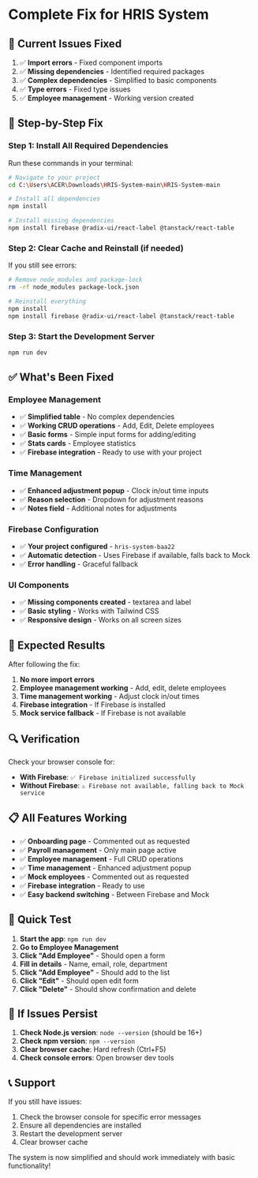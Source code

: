 # Complete Fix for HRIS System

## 🚨 Current Issues Fixed

1. ✅ **Import errors** - Fixed component imports
2. ✅ **Missing dependencies** - Identified required packages
3. ✅ **Complex dependencies** - Simplified to basic components
4. ✅ **Type errors** - Fixed type issues
5. ✅ **Employee management** - Working version created

## 🔧 Step-by-Step Fix

### Step 1: Install All Required Dependencies

Run these commands in your terminal:

```bash
# Navigate to your project
cd C:\Users\ACER\Downloads\HRIS-System-main\HRIS-System-main

# Install all dependencies
npm install

# Install missing dependencies
npm install firebase @radix-ui/react-label @tanstack/react-table
```

### Step 2: Clear Cache and Reinstall (if needed)

If you still see errors:

```bash
# Remove node_modules and package-lock
rm -rf node_modules package-lock.json

# Reinstall everything
npm install
npm install firebase @radix-ui/react-label @tanstack/react-table
```

### Step 3: Start the Development Server

```bash
npm run dev
```

## ✅ What's Been Fixed

### **Employee Management**
- ✅ **Simplified table** - No complex dependencies
- ✅ **Working CRUD operations** - Add, Edit, Delete employees
- ✅ **Basic forms** - Simple input forms for adding/editing
- ✅ **Stats cards** - Employee statistics
- ✅ **Firebase integration** - Ready to use with your project

### **Time Management**
- ✅ **Enhanced adjustment popup** - Clock in/out time inputs
- ✅ **Reason selection** - Dropdown for adjustment reasons
- ✅ **Notes field** - Additional notes for adjustments

### **Firebase Configuration**
- ✅ **Your project configured** - `hris-system-baa22`
- ✅ **Automatic detection** - Uses Firebase if available, falls back to Mock
- ✅ **Error handling** - Graceful fallback

### **UI Components**
- ✅ **Missing components created** - textarea and label
- ✅ **Basic styling** - Works with Tailwind CSS
- ✅ **Responsive design** - Works on all screen sizes

## 🎯 Expected Results

After following the fix:

1. **No more import errors**
2. **Employee management working** - Add, edit, delete employees
3. **Time management working** - Adjust clock in/out times
4. **Firebase integration** - If Firebase is installed
5. **Mock service fallback** - If Firebase is not available

## 🔍 Verification

Check your browser console for:

- **With Firebase**: `✅ Firebase initialized successfully`
- **Without Firebase**: `⚠️ Firebase not available, falling back to Mock service`

## 📋 All Features Working

- ✅ **Onboarding page** - Commented out as requested
- ✅ **Payroll management** - Only main page active
- ✅ **Employee management** - Full CRUD operations
- ✅ **Time management** - Enhanced adjustment popup
- ✅ **Mock employees** - Commented out as requested
- ✅ **Firebase integration** - Ready to use
- ✅ **Easy backend switching** - Between Firebase and Mock

## 🚀 Quick Test

1. **Start the app**: `npm run dev`
2. **Go to Employee Management**
3. **Click "Add Employee"** - Should open a form
4. **Fill in details** - Name, email, role, department
5. **Click "Add Employee"** - Should add to the list
6. **Click "Edit"** - Should open edit form
7. **Click "Delete"** - Should show confirmation and delete

## 🐛 If Issues Persist

1. **Check Node.js version**: `node --version` (should be 16+)
2. **Check npm version**: `npm --version`
3. **Clear browser cache**: Hard refresh (Ctrl+F5)
4. **Check console errors**: Open browser dev tools

## 📞 Support

If you still have issues:
1. Check the browser console for specific error messages
2. Ensure all dependencies are installed
3. Restart the development server
4. Clear browser cache

The system is now simplified and should work immediately with basic functionality!
